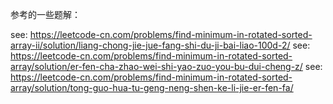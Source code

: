 参考的一些题解：

see: https://leetcode-cn.com/problems/find-minimum-in-rotated-sorted-array-ii/solution/liang-chong-jie-jue-fang-shi-du-ji-bai-liao-100d-2/
see: https://leetcode-cn.com/problems/find-minimum-in-rotated-sorted-array/solution/er-fen-cha-zhao-wei-shi-yao-zuo-you-bu-dui-cheng-z/
see: https://leetcode-cn.com/problems/find-minimum-in-rotated-sorted-array/solution/tong-guo-hua-tu-geng-neng-shen-ke-li-jie-er-fen-fa/
